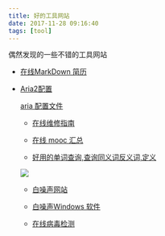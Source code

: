 ```yaml
---
title: 好的工具网站
date: 2017-11-28 09:16:40
tags: [tool]
---
```

偶然发现的一些不错的工具网站<!--more-->
- [在线MarkDown 简历](http://cv.ftqq.com/)
- [Aria2配置](https://medium.com/@Justin___Smith/aria2%E9%85%8D%E7%BD%AE%E6%95%99%E7%A8%8B-mac%E5%92%8Cwindows-b31d0f64bd4e)

    [aria 配置文件](http://zjsnowman.com/local/conf_aria.txt)


   - [在线维修指南](https://zh.ifixit.com/)

   - [在线 mooc 汇总](https://mooc.guokr.com/career/)

   - [好用的单词查询,查询同义词反义词,定义](http://www.dictionary.com/)


   ![](https://blog-image-1257302654.cos.ap-guangzhou.myqcloud.com/2018-08-24-044128.jpg)


   - [白噪声网站](https://www.noisli.com/)
   - [白噪声Windows 软件](https://sites.google.com/site/whitenoisesleepsystem/)

   - [在线病毒检测](https://www.virustotal.com/#/home/upload)
